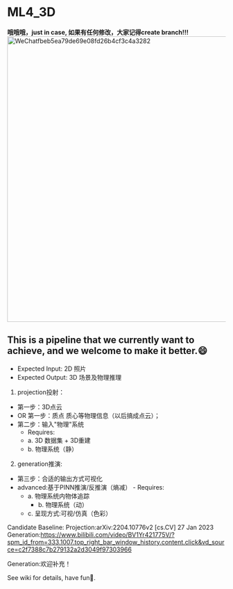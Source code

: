 # ML4_3D

****哦哦哦，just in case, 如果有任何修改，大家记得create branch!!!****
<img width="657" alt="WeChatfbeb5ea79de69e08fd26b4cf3c4a3282" src="https://github.com/MarkJYC001/ML4_3D/assets/90122592/3a9a0cfe-d1ae-4402-a29b-2fcc88f8658c">

## This is a pipeline that we currently want to achieve, and we welcome to make it better.😄

 * Expected Input: 2D 照片 
 * Expected Output: 3D 场景及物理推理
 1. projection投射：
   - 第一步：3D点云
   - OR 第一步：质点 质心等物理信息（以后搞成点云）； 
   - 第二步：输入"物理"系统
        - Requires:
 		- a. 3D 数据集 + 3D重建
 		- b. 物理系统（静）
 2. generation推演:
   - 第三步：合适的输出方式可视化
   - advanced:基于PINN推演/反推演（熵减）
	- Requires:
 		- a. 物理系统内物体追踪
	      	- b. 物理系统（动）
 		- c. 呈现方式:可视/仿真（色彩）

Candidate Baseline:
Projection:arXiv:2204.10776v2 [cs.CV] 27 Jan 2023
Generation:https://www.bilibili.com/video/BV1Yr421775V/?spm_id_from=333.1007.top_right_bar_window_history.content.click&vd_source=c2f7388c7b279132a2d3049f97303966

Generation:欢迎补充！

See wiki for details, have fun🥳.
 
